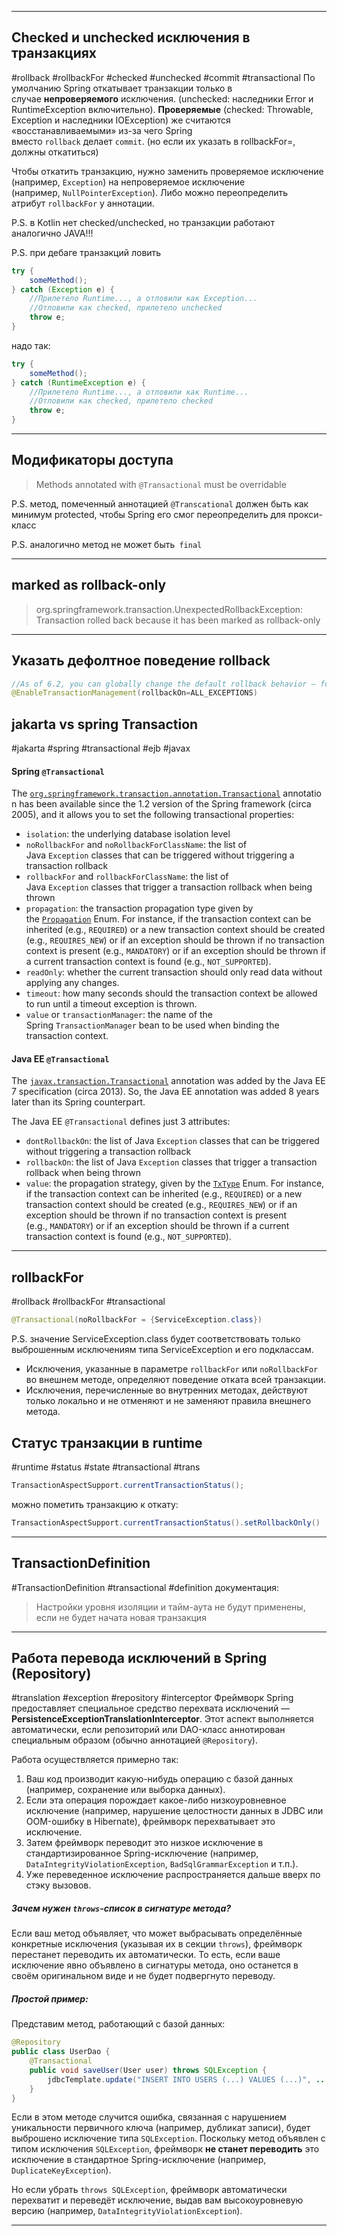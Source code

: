 
----

## Checked и unchecked исключения в транзакциях
#rollback #rollbackFor #checked #unchecked #commit #transactional
По умолчанию Spring откатывает транзакции только в случае **непроверяемого** исключения. (unchecked: наследники Error и RuntimeException включительно).
**Проверяемые** (checked: Throwable, Exception и наследники IOException) же считаются «восстанавливаемыми» из-за чего Spring вместо `rollback` делает `commit`. (но если их указать в rollbackFor=, должны откатиться)

Чтобы откатить транзакцию, нужно заменить проверяемое исключение (например, `Exception`) на непроверяемое исключение (например, `NullPointerException`). Либо можно переопределить атрибут `rollbackFor` у аннотации.



P.S. в Kotlin нет checked/unchecked, но транзакции работают аналогично JAVA!!!


P.S. при дебаге транзакций ловить  
```java
try {
	someMethod();
} catch (Exception e) {
	//Прилетело Runtime..., а отловили как Exception...
	//Отловили как checked, прилетело unchecked
	throw e;
}
```
надо так:
```java
try {
	someMethod();
} catch (RuntimeException e) {
	//Прилетело Runtime..., а отловили как Runtime...
	//Отловили как checked, прилетело checked
	throw e;
}
```

---

## Модификаторы доступа

> Methods annotated with `@Transactional` must be overridable

P.S. метод, помеченный аннотацией `@Transcational` должен быть как минимум protected, чтобы Spring его смог переопределить для прокси-класс

P.S. аналогично метод не может быть` final`

---

## marked as rollback-only

> org.springframework.transaction.UnexpectedRollbackException: Transaction rolled back because it has been marked as rollback-only



---

## Указать дефолтное поведение rollback

```java
//As of 6.2, you can globally change the default rollback behavior – for example, through 
@EnableTransactionManagement(rollbackOn=ALL_EXCEPTIONS)
```

## jakarta vs spring Transaction
#jakarta #spring #transactional #ejb #javax
#### Spring `@Transactional`

The [`org.springframework.transaction.annotation.Transactional`](https://docs.spring.io/spring-framework/docs/current/javadoc-api/org/springframework/transaction/annotation/Transactional.html) annotation has been available since the 1.2 version of the Spring framework (circa 2005), and it allows you to set the following transactional properties:

- `isolation`: the underlying database isolation level
- `noRollbackFor` and `noRollbackForClassName`: the list of Java `Exception` classes that can be triggered without triggering a transaction rollback
- `rollbackFor` and `rollbackForClassName`: the list of Java `Exception` classes that trigger a transaction rollback when being thrown
- `propagation`: the transaction propagation type given by the [`Propagation`](https://docs.spring.io/spring-framework/docs/current/javadoc-api/org/springframework/transaction/annotation/Propagation.html) Enum. For instance, if the transaction context can be inherited (e.g., `REQUIRED`) or a new transaction context should be created (e.g., `REQUIRES_NEW`) or if an exception should be thrown if no transaction context is present (e.g., `MANDATORY`) or if an exception should be thrown if a current transaction context is found (e.g., `NOT_SUPPORTED`).
- `readOnly`: whether the current transaction should only read data without applying any changes.
- `timeout`: how many seconds should the transaction context be allowed to run until a timeout exception is thrown.
- `value` or `transactionManager`: the name of the Spring `TransactionManager` bean to be used when binding the transaction context.
#### Java EE `@Transactional`

The [`javax.transaction.Transactional`](https://docs.oracle.com/javaee/7/api/javax/transaction/Transactional.html) annotation was added by the Java EE 7 specification (circa 2013). So, the Java EE annotation was added 8 years later than its Spring counterpart.

The Java EE `@Transactional` defines just 3 attributes:

- `dontRollbackOn`: the list of Java `Exception` classes that can be triggered without triggering a transaction rollback
- `rollbackOn`: the list of Java `Exception` classes that trigger a transaction rollback when being thrown
- `value`: the propagation strategy, given by the [`TxType`](https://docs.oracle.com/javaee/7/api/javax/transaction/Transactional.TxType.html) Enum. For instance, if the transaction context can be inherited (e.g., `REQUIRED`) or a new transaction context should be created (e.g., `REQUIRES_NEW`) or if an exception should be thrown if no transaction context is present (e.g., `MANDATORY`) or if an exception should be thrown if a current transaction context is found (e.g., `NOT_SUPPORTED`).


---

## rollbackFor
#rollback #rollbackFor #transactional 
```java
@Transactional(noRollbackFor = {ServiceException.class})
```
P.S. значение ServiceException.class будет соответствовать только выброшенным исключениям типа ServiceException и его подклассам.

- Исключения, указанные в параметре `rollbackFor` или `noRollbackFor` во внешнем методе, определяют поведение отката всей транзакции.
- Исключения, перечисленные во внутренних методах, действуют только локально и не отменяют и не заменяют правила внешнего метода.
## Статус транзакции в runtime
#runtime #status #state #transactional #trans

```java
TransactionAspectSupport.currentTransactionStatus();
```
можно пометить транзакцию к откату:
```java
TransactionAspectSupport.currentTransactionStatus().setRollbackOnly()
```


---
## TransactionDefinition
#TransactionDefinition #transactional #definition
документация:
> Настройки уровня изоляции и тайм-аута не будут применены, если не будет начата новая транзакция

---

## Работа перевода исключений в Spring (Repository)
#translation #exception #repository #interceptor 
Фреймворк Spring предоставляет специальное средство перехвата исключений — **PersistenceExceptionTranslationInterceptor**. Этот аспект выполняется автоматически, если репозиторий или DAO-класс аннотирован специальным образом (обычно аннотацией `@Repository`).

Работа осуществляется примерно так:
1. Ваш код производит какую-нибудь операцию с базой данных (например, сохранение или выборка данных).
2. Если эта операция порождает какое-либо низкоуровневное исключение (например, нарушение целостности данных в JDBC или OOM-ошибку в Hibernate), фреймворк перехватывает это исключение.
3. Затем фреймворк переводит это низкое исключение в стандартизированное Spring-исключение (например, `DataIntegrityViolationException`, `BadSqlGrammarException` и т.п.).
4. Уже переведенное исключение распространяется дальше вверх по стэку вызовов.
##### Зачем нужен `throws`-список в сигнатуре метода?
Если ваш метод объявляет, что может выбрасывать определённые конкретные исключения (указывая их в секции `throws`), фреймворк перестанет переводить их автоматически. То есть, если ваше исключение явно объявлено в сигнатуры метода, оно останется в своём оригинальном виде и не будет подвергнуто переводу.
##### Простой пример:
Представим метод, работающий с базой данных:
```java
@Repository
public class UserDao {
    @Transactional
    public void saveUser(User user) throws SQLException {
        jdbcTemplate.update("INSERT INTO USERS (...) VALUES (...)", ...);
    }
}
```
Если в этом методе случится ошибка, связанная с нарушением уникальности первичного ключа (например, дубликат записи), будет выброшено исключение типа `SQLException`. Поскольку метод объявлен с типом исключения `SQLException`, фреймворк **не станет переводить** это исключение в стандартное Spring-исключение (например, `DuplicateKeyException`).

Но если убрать `throws SQLException`, фреймворк автоматически перехватит и переведёт исключение, выдав вам высокоуровневую версию (например, `DataIntegrityViolationException`).

---

